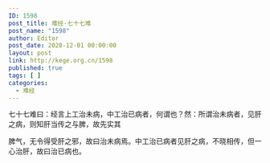 ```yaml
---
ID: 1598
post_title: 难经·七十七难
post_name: "1598"
author: Editor
post_date: 2020-12-01 00:00:00
layout: post
link: http://kege.org.cn/1598
published: true
tags: [ ]
categories:
  - 难经
---
```

&#x4E03;&#x5341;&#x4E03;&#x96BE;&#x66F0;&#xFF1A;&#x7ECF;&#x8A00;&#x4E0A;&#x5DE5;&#x6CBB;&#x672A;&#x75C5;&#xFF0C;&#x4E2D;&#x5DE5;&#x6CBB;&#x5DF2;&#x75C5;&#x8005;&#xFF0C;&#x4F55;&#x8C13;&#x4E5F;&#xFF1F;&#x7136;&#xFF1A;&#x6240;&#x8C13;&#x6CBB;&#x672A;&#x75C5;&#x8005;&#xFF0C;&#x89C1;&#x809D;&#x4E4B;&#x75C5;&#xFF0C;&#x5219;&#x77E5;&#x809D;&#x5F53;&#x4F20;&#x4E4B;&#x4E0E;&#x813E;&#xFF0C;&#x6545;&#x5148;&#x5B9E;&#x5176;

&#x813E;&#x6C14;&#xFF0C;&#x65E0;&#x4EE4;&#x5F97;&#x53D7;&#x809D;&#x4E4B;&#x90AA;&#xFF0C;&#x6545;&#x66F0;&#x6CBB;&#x672A;&#x75C5;&#x7109;&#x3002;&#x4E2D;&#x5DE5;&#x6CBB;&#x5DF2;&#x75C5;&#x8005;&#x89C1;&#x809D;&#x4E4B;&#x75C5;&#xFF0C;&#x4E0D;&#x6653;&#x76F8;&#x4F20;&#xFF0C;&#x4F46;&#x4E00;&#x5FC3;&#x6CBB;&#x809D;&#xFF0C;&#x6545;&#x66F0;&#x6CBB;&#x5DF2;&#x75C5;&#x4E5F;&#x3002;